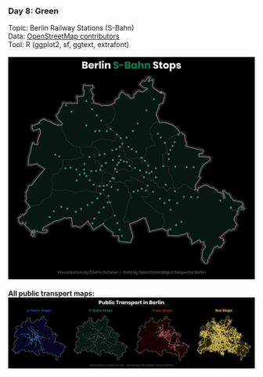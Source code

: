 ### Day 8: Green
Topic: Berlin Railway Stations (S-Bahn)
<br>
Data: [OpenStreetMap contributors](https://www.openstreetmap.org/)
<br>
Tool: R (ggplot2, sf, ggtext, extrafont)
<br><br>
![./Day08_Green/Green_BerlinRailway.png](https://raw.githubusercontent.com/Z3tt/30DayMapChallenge/master/contributions/Day08_Green/Green_BerlinRailway.png)
<br><br>
**All public transport maps:**
<br>
![./Day09_Yellow/BlueRedGreenYellow_BerlinPublicTransport.png](https://raw.githubusercontent.com/Z3tt/30DayMapChallenge/master/contributions/Day09_Yellow/BlueRedGreenYellow_BerlinPublicTransport.png)
